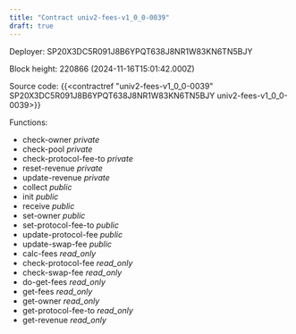 ```yaml
---
title: "Contract univ2-fees-v1_0_0-0039"
draft: true
---
```

Deployer: SP20X3DC5R091J8B6YPQT638J8NR1W83KN6TN5BJY


 



Block height: 220866 (2024-11-16T15:01:42.000Z)

Source code: {{<contractref "univ2-fees-v1_0_0-0039" SP20X3DC5R091J8B6YPQT638J8NR1W83KN6TN5BJY univ2-fees-v1_0_0-0039>}}

Functions:

* check-owner _private_
* check-pool _private_
* check-protocol-fee-to _private_
* reset-revenue _private_
* update-revenue _private_
* collect _public_
* init _public_
* receive _public_
* set-owner _public_
* set-protocol-fee-to _public_
* update-protocol-fee _public_
* update-swap-fee _public_
* calc-fees _read_only_
* check-protocol-fee _read_only_
* check-swap-fee _read_only_
* do-get-fees _read_only_
* get-fees _read_only_
* get-owner _read_only_
* get-protocol-fee-to _read_only_
* get-revenue _read_only_
